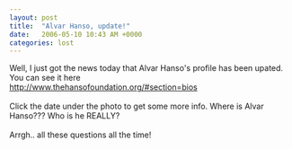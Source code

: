 ```yaml
---
layout: post
title:  "Alvar Hanso, update!"
date:   2006-05-10 10:43 AM +0000
categories: lost
---
```

Well, I just got the news today that Alvar Hanso's profile has been upated. You can see it here<br /><a onclick="javascript:urchinTracker ('/outgoing/alvar_hanso');" href="http://www.thehansofoundation.org/#section=bios">http://www.thehansofoundation.org/#section=bios</a><br /><br />Click the date under the photo to get some more info. Where is Alvar Hanso??? Who is he REALLY?<br /><br />Arrgh.. all these questions all the time!